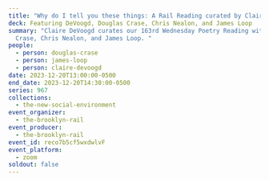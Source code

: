 ```yaml
---
title: "Why do I tell you these things: A Rail Reading curated by Claire DeVoogd"
deck: Featuring DeVoogd, Douglas Crase, Chris Nealon, and James Loop
summary: "Claire DeVoogd curates our 163rd Wednesday Poetry Reading with Douglas
  Crase, Chris Nealon, and James Loop. "
people:
  - person: douglas-crase
  - person: james-loop
  - person: claire-devoogd
date: 2023-12-20T13:00:00-0500
end_date: 2023-12-20T14:30:00-0500
series: 967
collections:
  - the-new-social-environment
event_organizer:
  - the-brooklyn-rail
event_producer:
  - the-brooklyn-rail
event_id: reco7b5cf5wxdwlvF
event_platform:
  - zoom
soldout: false
---
```

